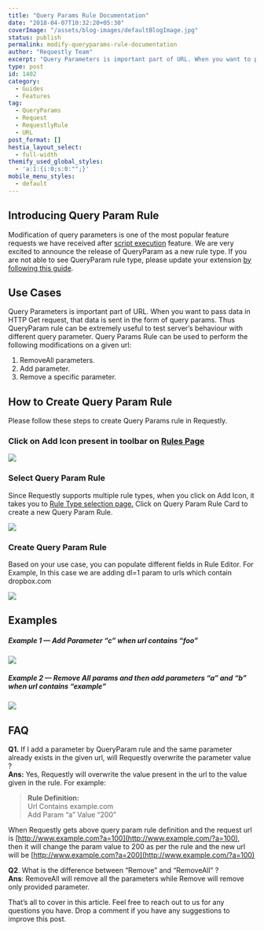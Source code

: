 ```yaml
---
title: "Query Params Rule Documentation"
date: "2018-04-07T10:32:20+05:30"
coverImage: "/assets/blog-images/defaultBlogImage.jpg"
status: publish
permalink: modify-queryparams-rule-documentation
author: "Requestly Team"
excerpt: "Query Parameters is important part of URL. When you want to pass data in HTTP Get request, that data is sent in the form of query params. Thus QueryParam rule can be extremely useful to test server’s behaviour with different query parameter."
type: post
id: 1402
category:
  - Guides
  - Features
tag:
  - QueryParams
  - Request
  - RequestlyRule
  - URL
post_format: []
hestia_layout_select:
  - full-width
themify_used_global_styles:
  - 'a:1:{i:0;s:0:"";}'
mobile_menu_styles:
  - default
---
```


## Introducing Query Param Rule

Modification of query parameters is one of the most popular feature requests we have received after [script execution](https://medium.com/@requestly_ext/inserting-scripts-dynamically-in-a-webpage-be4af90da20a) feature. We are very excited to announce the release of QueryParam as a new rule type. If you are not able to see QueryParam rule type, please update your extension [by following this guide](https://medium.com/@requestly_ext/how-to-update-chrome-and-firefox-extensions-manually-29de9798f646).

## Use Cases

Query Parameters is important part of URL. When you want to pass data in HTTP Get request, that data is sent in the form of query params. Thus QueryParam rule can be extremely useful to test server’s behaviour with different query parameter. Query Params Rule can be used to perform the following modifications on a given url:

1. RemoveAll parameters.
2. Add parameter.
3. Remove a specific parameter.

## How to Create Query Param Rule

Please follow these steps to create Query Params rule in Requestly.

### Click on Add Icon present in toolbar on [Rules Page](https://app.requestly.in/rules/)

![](/assets/blog-images/Screenshot-2018-04-07-15.50.19-1.png)

### Select Query Param Rule

Since Requestly supports multiple rule types, when you click on Add Icon, it takes you to [Rule Type selection page.](https://app.requestly.in/rules/#selectRule) Click on Query Param Rule Card to create a new Query Param Rule.

![](/assets/blog-images/Screenshot-2018-04-07-15.55.49.png)

### Create Query Param Rule

Based on your use case, you can populate different fields in Rule Editor. For Example, In this case we are adding dl=1 param to urls which contain dropbox.com

![](/assets/blog-images/Screenshot-2018-04-07-16.00.19.png)

## Examples

##### Example 1 — Add Parameter “c” when url contains “foo”

![](/assets/blog-images/QueryParam_example_1-1.png)

##### Example 2 — Remove All params and then add parameters “a” and “b” when url contains “example”

![](/assets/blog-images/QueryParam_example_2-1.png)

## FAQ

**Q1.** If I add a parameter by QueryParam rule and the same parameter already exists in the given url, will Requestly overwrite the parameter value ?  
**Ans:** Yes, Requestly will overwrite the value present in the url to the value given in the rule. For example:

> **Rule Definition:**  
> Url Contains example.com  
> Add Param “a” Value “200”

When Requestly gets above query param rule definition and the request url is [http://www.example.com?a=100](http://www.example.com/?a=100), then it will change the param value to 200 as per the rule and the new url will be [http://www.example.com?a=200](http://www.example.com/?a=100)

**Q2**. What is the difference between “Remove” and “RemoveAll” ?  
**Ans**: RemoveAll will remove all the parameters while Remove will remove only provided parameter.

That’s all to cover in this article. Feel free to reach out to us for any questions you have. Drop a comment if you have any suggestions to improve this post.
